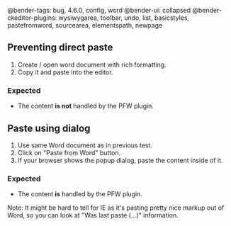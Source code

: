 @bender-tags: bug, 4.6.0, config, word
@bender-ui: collapsed
@bender-ckeditor-plugins: wysiwygarea, toolbar, undo, list, basicstyles, pastefromword, sourcearea, elementspath,
newpage

## Preventing direct paste

1. Create / open word document with rich formatting.
1. Copy it and paste into the editor.

### Expected

* The content **is not** handled by the PFW plugin.

## Paste using dialog

1. Use same Word document as in previous test.
1. Click on "Paste from Word" button.
1. If your browser shows the popup dialog, paste the content inside of it.

### Expected

* The content **is** handled by the PFW plugin.

Note: It might be hard to tell for IE as it's pasting pretty nice markup out of Word, so you can look at "Was last
paste (...)" information.
